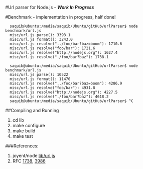 #Url parser for Node.js - ***Work In Progress***

#Benchmark - implementation in progress, half done!
```
  saquib@ubuntu:/media/saquib/Ubuntu/gitHub/urlParser$ node benchmark/url.js 
  misc/url.js parse(): 3393.1
  misc/url.js format(): 3243.0
  misc/url.js resolve("../foo/bar?baz=boom"): 1710.6
  misc/url.js resolve("foo/bar"): 1721.6
  misc/url.js resolve("http://nodejs.org"): 1627.4
  misc/url.js resolve("./foo/bar?baz"): 1738.1
  
  saquib@ubuntu:/media/saquib/Ubuntu/gitHub/urlParser$ node benchmark/url.js 
  misc/url.js parse(): 10522
  misc/url.js format(): 11470
  misc/url.js resolve("../foo/bar?baz=boom"): 4286.9
  misc/url.js resolve("foo/bar"): 4931.8
  misc/url.js resolve("http://nodejs.org"): 4227.5
  misc/url.js resolve("./foo/bar?baz"): 4618.2
  saquib@ubuntu:/media/saquib/Ubuntu/gitHub/urlParser$ ^C
```

##Compiling and Running
1. cd lib
2. make configure
3. make build
4. make test

###References:
1. joyent/node [lib/url.js](https://github.com/joyent/node/blob/master/lib/url.js)
2. RFC [1738](https://tools.ietf.org/html/rfc1738), [3986](https://tools.ietf.org/html/rfc3986)
